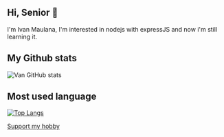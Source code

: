 ## Hi, Senior 👋
I'm Ivan Maulana, I'm interested in nodejs with expressJS and now i'm still learning it. 
##  My Github stats
![Van GitHub stats](https://github-readme-stats.vercel.app/api?username=extenv&show_icons=true&theme=tokyonight)
##  Most used language
[![Top Langs](https://github-readme-stats.vercel.app/api/top-langs/?username=extenv&theme=tokyonight&layout=compact)](https://github.com/extenv)

[Support my hobby](https://sociabuzz.com/extenv/tribe)
